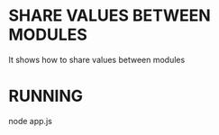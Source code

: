 SHARE VALUES BETWEEN MODULES
=============================

It shows how to share values between modules


RUNNING
========
node app.js